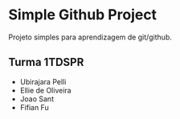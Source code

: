 # Simple Github Project

Projeto simples para aprendizagem de git/github.

## Turma 1TDSPR

+ Ubirajara Pelli
+ Ellie de Oliveira
+ Joao Sant
+ Fifian Fu